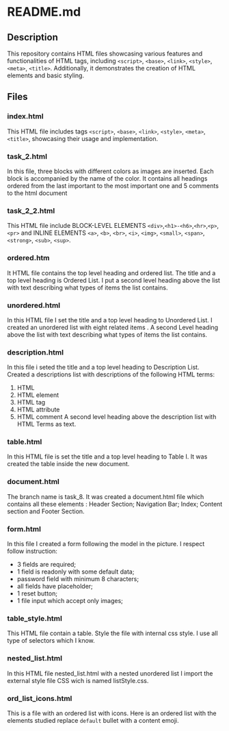 # README.md

## Description
This repository contains HTML files showcasing various features and functionalities of HTML tags, including `<script>`, `<base>`, `<link>`, `<style>`, `<meta>`, `<title>`. Additionally, it demonstrates the creation of HTML elements and basic styling.

## Files

### index.html
This HTML file includes tags `<script>`, `<base>`, `<link>`, `<style>`, `<meta>`, `<title>`, showcasing their usage and implementation.

### task_2.html
In this file, three blocks with different colors as images are inserted. Each block is accompanied by the name of the color. It contains all headings ordered from the last important to the most important one and 5 comments to the html document 

### task_2_2.html
This HTML file include BLOCK-LEVEL ELEMENTS `<div>`,`<h1>-<h6>`,`<hr>`,`<p>`,`<pr>` and INLINE ELEMENTS `<a>`, `<b>`, `<br>`, `<i>`, `<img>`, `<small>`, `<span>`, `<strong>`, `<sub>`, `<sup>`.
 
### ordered.htm
It HTML file contains the top level heading and ordered list. The title and a top level heading is Ordered List. I put a second level heading above the list with text describing what types of items the list contains.

### unordered.html
In this HTML file I set the title and a top level heading to Unordered List. I created an unordered list with eight related items . A second Level heading above the list with text describing what types of items the list contains.

### description.html
In this file i seted the title and a top level  heading to Description List. Created a descriptions list with descriptions of the following HTML terms:
1) HTML
2) HTML element
3) HTML tag
4) HTML attribute
5) HTML comment
   A second level heading above the description list with HTML Terms as text.

### table.html
In this HTML file is set the title and a top level heading to Table I. It was created the table inside the new document.

### document.html
The branch name is task_8. It was created a document.html file which contains all these elements : Header Section; Navigation Bar; Index; Content section and Footer Section. 

### form.html
In this file I created a form following the model in the picture. I respect follow instruction:
- 3 fields are required;
- 1 field is readonly with some default data;
- password field with minimum 8 characters;
- all fields have placeholder;
- 1 reset button;
- 1 file input which accept only images;

### table_style.html
This HTML file contain a table. Style the file with internal css style. I use all type of selectors which I know.

### nested_list.html
In this HTML file nested_list.html with a nested unordered list I import the external style file CSS wich is named listStyle.css. 

### ord_list_icons.html
This is a file with an ordered list with icons. Here is an ordered list with the elements studied replace `default` bullet with a content emoji.
